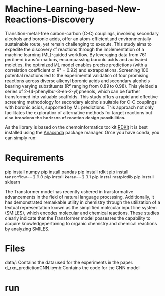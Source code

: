 # Machine-Learning-based-New-Reactions-Discovery
Transition-metal-free carbon-carbon (C-C) couplings, involving secondary alcohols and boronic acids, offer an atom-efficient and environmentally sustainable route, yet remain challenging to execute. This study aims to expedite the discovery of reactions through the implementation of a machine learning (ML)-guided workflow. By leveraging data from 761 pertinent transformations, encompassing boronic acids and activated moieties, the optimized ML model enables precise predictions (with a correlation coefficient of R² = 0.92) and extrapolations. Screening 100 potential reactions led to the experimental validation of four promising reactions across diverse alkenyl boronic acids and secondary alcohols bearing varying substituents (R² ranging from 0.89 to 0.98). This yielded a series of 2-(4-phenylbut-3-en-2-yl)phenols, which can be further transformed into valuable scaffolds. This study offers a rapid and effective screening methodology for secondary alcohols suitable for C-C couplings with boronic acids, supported by ML predictions. This approach not only facilitates the exploration of alternative methods for target reactions but also broadens the horizons of reaction design possibilities.


As the library is based on the chemoinformatics toolkit [RDKit](http://www.rdkit.org) it is best installed using the [Anaconda](https://docs.conda.io/en/latest/miniconda.html) package manager. Once you have conda, you can simply run:

# Requirements
pip install numpy
pip install pandas
pip install rdkit
pip install tensorflow==2.0.0
pip install keras==2.3.1
pip install matplotlib
pip install sklearn

The Transformer model has recently ushered in transformative advancements in the field of natural language processing. Additionally, it has demonstrated remarkable utility in chemistry through the utilization of a textual representation known as the simplified molecular input line system (SMILES), which encodes molecular and chemical reactions. These studies clearly indicate that the Transformer model possesses the capability to acquire knowledgepertaining to organic chemistry and chemical reactions by analyzing SMILES.

# Files
data/: Contains the data used for the experiments in the paper. 
d_rxn_predictionCNN.ipynb:Contains the code for the CNN model 

# run

